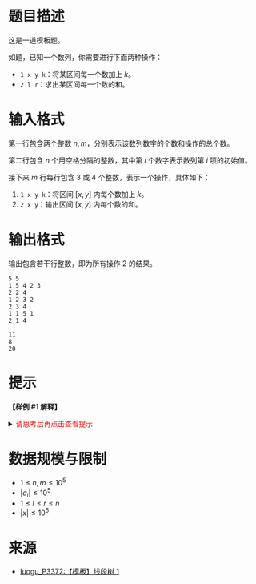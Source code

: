 # 题目描述

这是一道模板题。

如题，已知一个数列，你需要进行下面两种操作：

+   `1 x y k`：将某区间每一个数加上 $k$。
+   `2 l r`：求出某区间每一个数的和。

# 输入格式

第一行包含两个整数 $n, m$，分别表示该数列数字的个数和操作的总个数。

第二行包含 $n$ 个用空格分隔的整数，其中第 $i$ 个数字表示数列第 $i$ 项的初始值。

接下来 $m$ 行每行包含 $3$ 或 $4$ 个整数，表示一个操作，具体如下：

1. `1 x y k`：将区间 $[x, y]$ 内每个数加上 $k$。
2. `2 x y`：输出区间 $[x, y]$ 内每个数的和。

# 输出格式

输出包含若干行整数，即为所有操作 2 的结果。

```input1
5 5
1 5 4 2 3
2 2 4
1 2 3 2
2 3 4
1 1 5 1
2 1 4
```

```output1
11
8
20
```

# 提示
**【样例 #1 解释】**

<details>
<summary><font color="#FF0000">请思考后再点击查看提示</font></summary>

</details>

# 数据规模与限制
* $1\le n, m\le 10^5$
* $|a_i|\le 10^5$
* $1\le l\le r\le n$
* $|x|\le 10^5$

# 来源
* [luogu_P3372:【模板】线段树 1](https://www.luogu.com.cn/problem/P3372)